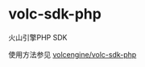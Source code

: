 # volc-sdk-php
火山引擎PHP SDK

使用方法参见 [volcengine/volc-sdk-php](https://github.com/volcengine/volc-sdk-php)
